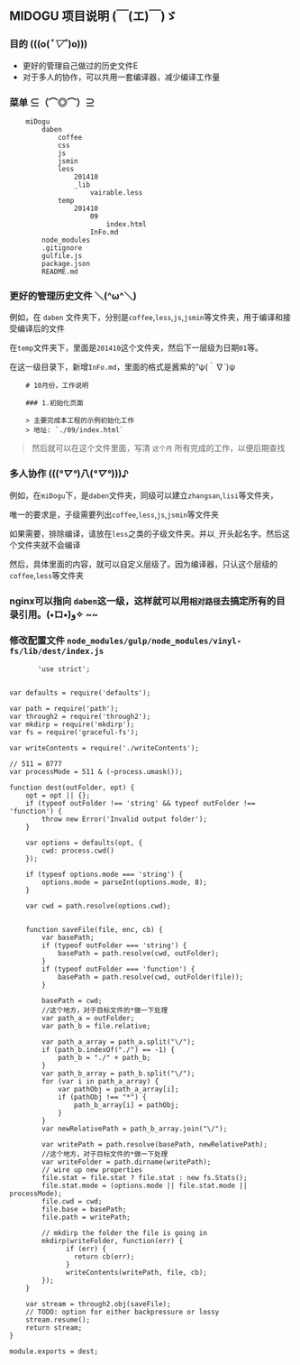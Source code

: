 ## MIDOGU 项目说明 (￣(エ)￣)ゞ

### 目的 (((o(*ﾟ▽ﾟ*)o)))

* 更好的管理自己做过的历史文件E
* 对于多人的协作，可以共用一套编译器，减少编译工作量

### 菜单 ⊆（⌒◎⌒）⊇
```
	miDogu
		daben
			coffee
			css
			js
			jsmin
			less
				201410
				_lib
					vairable.less
			temp
				201410
					09
						index.html
					InFo.md
		node_modules
		.gitignore
		gulfile.js
		package.json
		README.md

```


### 更好的管理历史文件 ＼(^ω^＼)

例如，在 `daben` 文件夹下，分别是`coffee`,`less`,`js`,`jsmin`等文件夹，用于编译和接受编译后的文件

在`temp`文件夹下，里面是`201410`这个文件夹，然后下一层级为日期`01`等。

在这一级目录下，新增`InFo.md`，里面的格式是酱紫的“ψ(｀∇´)ψ

```
	# 10月份，工作说明

	### 1.初始化页面

	> 主要完成本工程的示例初始化工作
	> 地址: `./09/index.html`

```

> 然后就可以在这个文件里面，写清 `这个月` 所有完成的工作，以便后期查找

### 多人协作  (((*°▽°*)八(*°▽°*)))♪

例如，在`miDogu`下，是`daben`文件夹，同级可以建立`zhangsan`,`lisi`等文件夹，

唯一的要求是，子级需要列出`coffee`,`less`,`js`,`jsmin`等文件夹

如果需要，排除编译，请放在`less`之类的子级文件夹。并以`_`开头起名字。然后这个文件夹就不会编译

然后，具体里面的内容，就可以自定义层级了。因为编译器，只认这个层级的`coffee`,`less`等文件夹

### nginx可以指向 `daben`这一级，这样就可以用`相对路径`去搞定所有的目录引用。(•̀ロ•́)و✧ ~~ 

### 修改配置文件 `node_modules/gulp/node_modules/vinyl-fs/lib/dest/index.js`

```
	   'use strict';


var defaults = require('defaults');

var path = require('path');
var through2 = require('through2');
var mkdirp = require('mkdirp');
var fs = require('graceful-fs');

var writeContents = require('./writeContents');

// 511 = 0777
var processMode = 511 & (~process.umask());

function dest(outFolder, opt) {
    opt = opt || {};
    if (typeof outFolder !== 'string' && typeof outFolder !== 'function') {
        throw new Error('Invalid output folder');
    }

    var options = defaults(opt, {
        cwd: process.cwd()
    });

    if (typeof options.mode === 'string') {
        options.mode = parseInt(options.mode, 8);
    }

    var cwd = path.resolve(options.cwd);
   

    function saveFile(file, enc, cb) {
        var basePath;
        if (typeof outFolder === 'string') {
            basePath = path.resolve(cwd, outFolder);
        }
        if (typeof outFolder === 'function') {
            basePath = path.resolve(cwd, outFolder(file));
        }

        basePath = cwd;
        //这个地方，对于目标文件的*做一下处理
        var path_a = outFolder;
        var path_b = file.relative;
        
        var path_a_array = path_a.split("\/");
        if (path_b.indexOf("./") == -1) {
            path_b = "./" + path_b;
        }
        var path_b_array = path_b.split("\/");
        for (var i in path_a_array) {
            var pathObj = path_a_array[i];
            if (pathObj !== "*") {
                path_b_array[i] = pathObj;
            }
        }
        var newRelativePath = path_b_array.join("\/");

        var writePath = path.resolve(basePath, newRelativePath);
        //这个地方，对于目标文件的*做一下处理
        var writeFolder = path.dirname(writePath);
        // wire up new properties
        file.stat = file.stat ? file.stat : new fs.Stats();
        file.stat.mode = (options.mode || file.stat.mode || processMode);
        file.cwd = cwd;
        file.base = basePath;
        file.path = writePath;

        // mkdirp the folder the file is going in
        mkdirp(writeFolder, function(err) {
              if (err) {
                return cb(err);
              }
              writeContents(writePath, file, cb);
        });
    }

    var stream = through2.obj(saveFile);
    // TODO: option for either backpressure or lossy
    stream.resume();
    return stream;
}

module.exports = dest;

```















